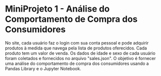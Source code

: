 
# MiniProjeto 1 - Análise do Comportamento de Compra dos Consumidores

No site, cada usuário faz o login com sua conta pessoal e pode adquirir produtos à medida que navega pela lista de produtos oferecidos. Cada produto tem um valor de venda. Os dados de idade e sexo de cada usuário foram coletados e fornecidos no arquivo "sales.json".
O objetivo é fornecer uma análise do comportamento de compra dos consumidores usando a Pandas Library e o Jupyter Notebook.


